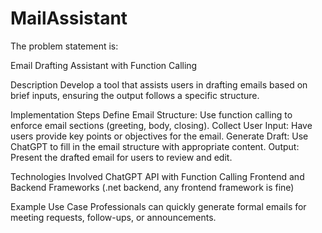 # MailAssistant

The problem statement is:

Email Drafting Assistant with Function Calling
 
Description 
Develop a tool that assists users in drafting emails based on brief inputs, ensuring the output follows a specific structure.
 
Implementation Steps
Define Email Structure: Use function calling to enforce email sections (greeting, body, closing).
Collect User Input: Have users provide key points or objectives for the email.
Generate Draft: Use ChatGPT to fill in the email structure with appropriate content.
Output: Present the drafted email for users to review and edit.
 
Technologies Involved
ChatGPT API with Function Calling
Frontend and Backend Frameworks (.net backend, any frontend framework is fine)
 
Example Use Case
Professionals can quickly generate formal emails for meeting requests, follow-ups, or announcements.
